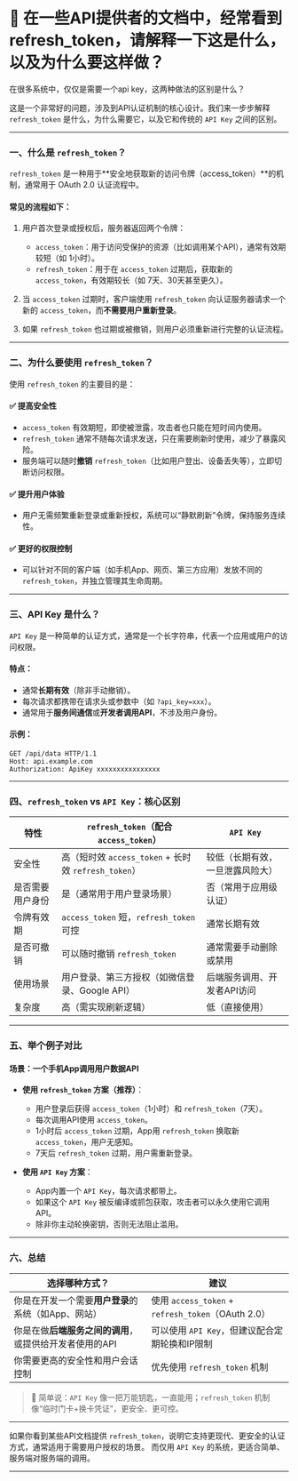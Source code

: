 # 🤵 在一些API提供者的文档中，经常看到refresh_token，请解释一下这是什么，以及为什么要这样做？
在很多系统中，仅仅是需要一个api key，这两种做法的区别是什么？

这是一个非常好的问题，涉及到API认证机制的核心设计。我们来一步步解释 `refresh_token` 是什么，为什么需要它，以及它和传统的 `API Key` 之间的区别。

---

### 一、什么是 `refresh_token`？

`refresh_token` 是一种用于**安全地获取新的访问令牌（access_token）**的机制，通常用于 OAuth 2.0 认证流程中。

#### 常见的流程如下：

1. 用户首次登录或授权后，服务器返回两个令牌：
   - `access_token`：用于访问受保护的资源（比如调用某个API），通常有效期较短（如 1小时）。
   - `refresh_token`：用于在 `access_token` 过期后，获取新的 `access_token`，有效期较长（如 7天、30天甚至更久）。

2. 当 `access_token` 过期时，客户端使用 `refresh_token` 向认证服务器请求一个新的 `access_token`，而**不需要用户重新登录**。

3. 如果 `refresh_token` 也过期或被撤销，则用户必须重新进行完整的认证流程。

---

### 二、为什么要使用 `refresh_token`？

使用 `refresh_token` 的主要目的是：

#### ✅ 提高安全性
- `access_token` 有效期短，即使被泄露，攻击者也只能在短时间内使用。
- `refresh_token` 通常不随每次请求发送，只在需要刷新时使用，减少了暴露风险。
- 服务端可以随时**撤销** `refresh_token`（比如用户登出、设备丢失等），立即切断访问权限。

#### ✅ 提升用户体验
- 用户无需频繁重新登录或重新授权，系统可以“静默刷新”令牌，保持服务连续性。

#### ✅ 更好的权限控制
- 可以针对不同的客户端（如手机App、网页、第三方应用）发放不同的 `refresh_token`，并独立管理其生命周期。

---

### 三、API Key 是什么？

`API Key` 是一种简单的认证方式，通常是一个长字符串，代表一个应用或用户的访问权限。

#### 特点：
- 通常**长期有效**（除非手动撤销）。
- 每次请求都携带在请求头或参数中（如 `?api_key=xxx`）。
- 通常用于**服务间通信**或**开发者调用API**，不涉及用户身份。

#### 示例：
```http
GET /api/data HTTP/1.1
Host: api.example.com
Authorization: ApiKey xxxxxxxxxxxxxxxx
```

---

### 四、`refresh_token` vs `API Key`：核心区别

| 特性 | `refresh_token`（配合 `access_token`） | `API Key` |
|------|----------------------------------------|-----------|
| 安全性 | 高（短时效 `access_token` + 长时效 `refresh_token`） | 较低（长期有效，一旦泄露风险大） |
| 是否需要用户身份 | 是（通常用于用户登录场景） | 否（常用于应用级认证） |
| 令牌有效期 | `access_token` 短，`refresh_token` 可控 | 通常长期有效 |
| 是否可撤销 | 可以随时撤销 `refresh_token` | 通常需要手动删除或禁用 |
| 使用场景 | 用户登录、第三方授权（如微信登录、Google API） | 后端服务调用、开发者API访问 |
| 复杂度 | 高（需实现刷新逻辑） | 低（直接使用） |

---

### 五、举个例子对比

#### 场景：一个手机App调用用户数据API

- **使用 `refresh_token` 方案（推荐）**：
  - 用户登录后获得 `access_token`（1小时）和 `refresh_token`（7天）。
  - 每次调用API使用 `access_token`。
  - 1小时后 `access_token` 过期，App用 `refresh_token` 换取新 `access_token`，用户无感知。
  - 7天后 `refresh_token` 过期，用户需重新登录。

- **使用 `API Key` 方案**：
  - App内置一个 `API Key`，每次请求都带上。
  - 如果这个 `API Key` 被反编译或抓包获取，攻击者可以永久使用它调用API。
  - 除非你主动轮换密钥，否则无法阻止滥用。

---

### 六、总结

| 选择哪种方式？ | 建议 |
|----------------|------|
| 你是在开发一个需要**用户登录**的系统（如App、网站） | 使用 `access_token` + `refresh_token`（OAuth 2.0） |
| 你是在做**后端服务之间的调用**，或提供给开发者使用的API | 可以使用 `API Key`，但建议配合定期轮换和IP限制 |
| 你需要更高的安全性和用户会话控制 | 优先使用 `refresh_token` 机制 |

> 🔐 简单说：`API Key` 像一把万能钥匙，一直能用；`refresh_token` 机制像“临时门卡+换卡凭证”，更安全、更可控。

---

如果你看到某些API文档提供 `refresh_token`，说明它支持更现代、更安全的认证方式，通常适用于需要用户授权的场景。
而仅用 `API Key` 的系统，更适合简单、服务端对服务端的调用。

--------------------------------------------------------------------------------
